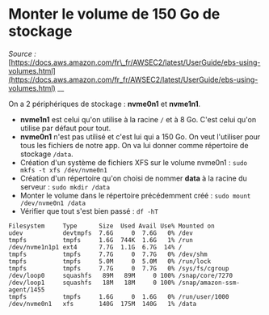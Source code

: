 # Monter le volume de 150 Go de stockage

_Source :_ [https://docs.aws.amazon.com/fr\_fr/AWSEC2/latest/UserGuide/ebs-using-volumes.html](https://docs.aws.amazon.com/fr_fr/AWSEC2/latest/UserGuide/ebs-using-volumes.html) \_\_

On a 2 périphériques de stockage : **nvme0n1** et **nvme1n1**.

* **nvme1n1** est celui qu'on utilise à la racine `/` et à 8 Go. C'est celui qu'on utilise par défaut pour tout.
* **nvme0n1** n'est pas utilisé et c'est lui qui a 150 Go. On veut l'utiliser pour tous les fichiers de notre app. On va lui donner comme répertoire de stockage `/data`.
* Création d'un système de fichiers XFS sur le volume nvme0n1 : `sudo mkfs -t xfs /dev/nvme0n1`
* Création d'un répertoire qu'on choisi de nommer **data** à la racine du serveur : `sudo mkdir /data`
* Monter le volume dans le répertoire précédemment créé : `sudo mount /dev/nvme0n1 /data`
* Vérifier que tout s'est bien passé : `df -hT`

```text
Filesystem     Type      Size  Used Avail Use% Mounted on
udev           devtmpfs  7.6G     0  7.6G   0% /dev
tmpfs          tmpfs     1.6G  744K  1.6G   1% /run
/dev/nvme1n1p1 ext4      7.7G  1.1G  6.7G  14% /
tmpfs          tmpfs     7.7G     0  7.7G   0% /dev/shm
tmpfs          tmpfs     5.0M     0  5.0M   0% /run/lock
tmpfs          tmpfs     7.7G     0  7.7G   0% /sys/fs/cgroup
/dev/loop0     squashfs   89M   89M     0 100% /snap/core/7270
/dev/loop1     squashfs   18M   18M     0 100% /snap/amazon-ssm-agent/1455
tmpfs          tmpfs     1.6G     0  1.6G   0% /run/user/1000
/dev/nvme0n1   xfs       140G  175M  140G   1% /data
```

